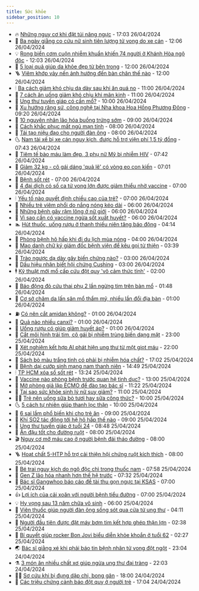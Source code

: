 ```yaml
---
title: Sức khỏe
sidebar_position: 10
---
```


<!-- vnexpress-suc-khoe:START -->
- 🔥 [Những nguy cơ khi đặt túi nâng ngực](https://vnexpress.net/nhung-nguy-co-khi-dat-tui-nang-nguc-4733920.html) - 17:03 26/04/2024
- 🥰 [Ba ngày giằng co cứu nữ sinh tiên lượng tử vong do xe cán](https://vnexpress.net/ba-ngay-giang-co-cuu-nu-sinh-tien-luong-tu-vong-do-xe-can-4739314.html) - 12:06 26/04/2024
- 💡 [Rong biển cơm cuộn nhiễm khuẩn khiến 74 người ở Khánh Hòa ngộ độc](https://vnexpress.net/rong-bien-com-cuon-nhiem-khuan-khien-74-nguoi-o-khanh-hoa-ngo-doc-4739482.html) - 12:03 26/04/2024
- 🤗 [5 loại quả giúp da khỏe đẹp từ bên trong](https://vnexpress.net/5-loai-qua-giup-da-khoe-dep-tu-ben-trong-4739350.html) - 12:00 26/04/2024
- 🪜 [Viêm khớp vảy nến ảnh hưởng đến bàn chân thế nào](https://vnexpress.net/viem-khop-vay-nen-anh-huong-den-ban-chan-the-nao-4738926.html) - 12:00 26/04/2024
- 🕯 [Ba cách giảm khó chịu dạ dày sau khi ăn quá no](https://vnexpress.net/ba-cach-giam-kho-chiu-da-day-sau-khi-an-qua-no-4739320.html) - 11:00 26/04/2024
- 🤭 [7 cách ăn uống giảm khó chịu khi mãn kinh](https://vnexpress.net/7-cach-an-uong-giam-kho-chiu-khi-man-kinh-4739088.html) - 11:00 26/04/2024
- 👀 [Ung thư tuyến giáp có cần mổ?](https://vnexpress.net/ung-thu-tuyen-giap-co-can-mo-4739300.html) - 10:00 26/04/2024
- 🌋 [Xu hướng răng sứ, công nghệ tại Nha khoa Hoa Hồng Phương Đông](https://vnexpress.net/xu-huong-rang-su-cong-nghe-tai-nha-khoa-hoa-hong-phuong-dong-4739395.html) - 09:20 26/04/2024
- 🫶 [10 nguyên nhân lão hóa buồng trứng sớm](https://vnexpress.net/10-nguyen-nhan-lao-hoa-buong-trung-som-4739215.html) - 09:00 26/04/2024
- 🦆 [Cách khắc phục mất ngủ mạn tính](https://vnexpress.net/cach-khac-phuc-mat-ngu-man-tinh-4739217.html) - 08:00 26/04/2024
- 🚀 [Tái tạo niệu đạo cho người đàn ông](https://vnexpress.net/tai-tao-nieu-dao-cho-nguoi-dan-ong-4739201.html) - 08:00 26/04/2024
- 🌜 [Nam tài xế bị xe cán nguy kịch, được hỗ trợ viện phí 1,5 tỷ đồng](https://vnexpress.net/nam-tai-xe-bi-xe-can-nguy-kich-duoc-ho-tro-vien-phi-1-5-ty-dong-4739280.html) - 07:43 26/04/2024
- 🧰 [Tiêm tế bào máu làm đẹp, 3 phụ nữ Mỹ bị nhiễm HIV](https://vnexpress.net/tiem-te-bao-mau-lam-dep-3-phu-nu-my-bi-nhiem-hiv-4739338.html) - 07:42 26/04/2024
- 💫 [Giảm 32 kg - cô gái dáng &#39;quả lê&#39; có vòng eo con kiến](https://vnexpress.net/giam-32-kg-co-gai-dang-qua-le-co-vong-eo-con-kien-4738250.html) - 07:01 26/04/2024
- 🌝 [Bệnh sốt rét](https://vnexpress.net/suc-khoe-cam-nang-cac-benh-sot-ret-4738981.html) - 07:00 26/04/2024
- 🗽 [4 đại dịch có số ca tử vong lớn được giảm thiểu nhờ vaccine](https://vnexpress.net/4-dai-dich-co-so-ca-tu-vong-lon-duoc-giam-thieu-nho-vaccine-4739214.html) - 07:00 26/04/2024
- 🕯 [Yếu tố nào quyết định chiều cao của trẻ?](https://vnexpress.net/yeu-to-nao-quyet-dinh-chieu-cao-cua-tre-4739198.html) - 07:00 26/04/2024
- 🦅 [Nhiều trẻ viêm phổi do nắng nóng kéo dài](https://vnexpress.net/nhieu-tre-viem-phoi-do-nang-nong-keo-dai-4739077.html) - 06:00 26/04/2024
- 🦆 [Những bệnh gây rậm lông ở nữ giới](https://vnexpress.net/nhung-benh-gay-ram-long-o-nu-gioi-4739074.html) - 06:00 26/04/2024
- 🎊 [Vì sao cần có vaccine ngừa sốt xuất huyết?](https://vnexpress.net/vi-sao-can-co-vaccine-ngua-sot-xuat-huyet-4730509.html) - 06:00 26/04/2024
- 🏊 [Hút thuốc, uống rượu ở thanh thiếu niên tăng báo động](https://vnexpress.net/hut-thuoc-uong-ruou-o-thanh-thieu-nien-tang-bao-dong-4739186.html) - 04:14 26/04/2024
- 📝 [Phòng bệnh hô hấp khi đi du lịch mùa nóng](https://vnexpress.net/phong-benh-ho-hap-khi-di-du-lich-mua-nong-4739091.html) - 04:00 26/04/2024
- 💯 [Mạo danh chữ ký giám đốc bệnh viện để kêu gọi từ thiện](https://vnexpress.net/mao-danh-chu-ky-giam-doc-benh-vien-de-keu-goi-tu-thien-4739060.html) - 03:39 26/04/2024
- 🌊 [Trào ngược dạ dày gây biến chứng nào?](https://vnexpress.net/trao-nguoc-da-day-gay-bien-chung-nao-4739067.html) - 03:00 26/04/2024
- 🚀 [Dấu hiệu nhận biết hội chứng Cushing](https://vnexpress.net/dau-hieu-nhan-biet-hoi-chung-cushing-4738977.html) - 03:00 26/04/2024
- 🕴 [Kỹ thuật mới mổ cấp cứu đột quỵ &#39;vô cảm thức tỉnh&#39;](https://vnexpress.net/ky-thuat-moi-mo-cap-cuu-dot-quy-vo-cam-thuc-tinh-4738974.html) - 02:00 26/04/2024
- 🗽 [Báo động đỏ cứu thai phụ 2 lần ngừng tim trên bàn mổ](https://vnexpress.net/bao-dong-do-cuu-thai-phu-2-lan-ngung-tim-tren-ban-mo-4739045.html) - 01:48 26/04/2024
- 🎡 [Cơ sở chăm da lấn sân mổ thẩm mỹ, nhiều lần đổi địa bàn](https://vnexpress.net/co-so-cham-da-lan-san-mo-tham-my-nhieu-lan-doi-dia-ban-4738772.html) - 01:00 26/04/2024
- ⛽️ [Có nên cắt amidan không?](https://vnexpress.net/co-nen-cat-amidan-khong-4738975.html) - 01:00 26/04/2024
- 🦆 [Quả nào nhiều canxi?](https://vnexpress.net/qua-nao-nhieu-canxi-4738852.html) - 01:00 26/04/2024
- 🤩 [Uống rượu có giúp giảm huyết áp?](https://vnexpress.net/uong-ruou-co-giup-giam-huyet-ap-4738828.html) - 01:00 26/04/2024
- 🦒 [Cắt môi hình trái tim, cô gái bị nhiễm trùng biến dạng mặt](https://vnexpress.net/cat-moi-hinh-trai-tim-co-gai-bi-nhiem-trung-bien-dang-mat-4738629.html) - 23:00 25/04/2024
- 💫 [Xét nghiệm kết hợp AI phát hiện ung thư từ một giọt máu](https://vnexpress.net/xet-nghiem-ket-hop-ai-phat-hien-ung-thu-tu-mot-giot-mau-4738941.html) - 22:00 25/04/2024
- 🐘 [Sách bò màu trắng tinh có phải bị nhiễm hóa chất?](https://vnexpress.net/sach-bo-mau-trang-tinh-co-phai-bi-nhiem-hoa-chat-4738723.html) - 17:02 25/04/2024
- 🚀 [Bệnh dại cướp sinh mạng nam thanh niên](https://vnexpress.net/benh-dai-cuop-sinh-mang-nam-thanh-nien-4738976.html) - 14:49 25/04/2024
- 🕯 [TP HCM xóa sổ sốt rét](https://vnexpress.net/tp-hcm-xoa-so-sot-ret-4738681.html) - 13:24 25/04/2024
- 🦏 [Vaccine nào phòng bệnh trước quan hệ tình dục?](https://vnexpress.net/vaccine-nao-phong-benh-truoc-quan-he-tinh-duc-4738854.html) - 13:00 25/04/2024
- 🦄 [Mở phòng giả lập ECMO để đào tạo bác sĩ](https://vnexpress.net/mo-phong-gia-lap-ecmo-de-dao-tao-bac-si-4738663.html) - 11:22 25/04/2024
- 🦒 [Tại sao sức khỏe sinh lý nữ suy giảm?](https://vnexpress.net/tai-sao-suc-khoe-sinh-ly-nu-suy-giam-4738664.html) - 11:00 25/04/2024
- 👨‍🏫 [Trẻ nên uống sữa bò tươi hay sữa công thức?](https://vnexpress.net/tre-nen-uong-sua-bo-tuoi-hay-sua-cong-thuc-4738786.html) - 10:00 25/04/2024
- 🌜 [5 cách tự nhiên giúp thanh lọc thận](https://vnexpress.net/5-cach-tu-nhien-giup-thanh-loc-than-4738503.html) - 10:00 25/04/2024
- 🚀 [6 sai lầm phổ biến khi cho trẻ ăn](https://vnexpress.net/6-sai-lam-pho-bien-khi-cho-tre-an-4738580.html) - 09:00 25/04/2024
- 💃 [Khí SO2 tác động tới hệ hô hấp thế nào](https://vnexpress.net/khi-so2-tac-dong-toi-he-ho-hap-the-nao-4738572.html) - 09:00 25/04/2024
- 💯 [Ung thư tuyến giáp ở tuổi 24](https://vnexpress.net/ung-thu-tuyen-giap-o-tuoi-24-4738799.html) - 08:48 25/04/2024
- 🤔 [Ăn đậu tốt cho đường ruột](https://vnexpress.net/an-dau-tot-cho-duong-ruot-4738708.html) - 08:00 25/04/2024
- 🎬 [Nguy cơ mỡ máu cao ở người bệnh đái tháo đường](https://vnexpress.net/nguy-co-mo-mau-cao-o-nguoi-benh-dai-thao-duong-4738559.html) - 08:00 25/04/2024
- 🪜 [Hoạt chất 5-HTP hỗ trợ cải thiện hội chứng ruột kích thích](https://vnexpress.net/hoat-chat-5-htp-ho-tro-cai-thien-hoi-chung-ruot-kich-thich-4738279.html) - 08:00 25/04/2024
- 🦣 [Bé trai nguy kịch do ngộ độc chì trong thuốc nam](https://vnexpress.net/be-trai-nguy-kich-do-ngo-doc-chi-trong-thuoc-nam-4738761.html) - 07:58 25/04/2024
- 🧐 [Gen Z lão hóa nhanh hơn thế hệ trước](https://vnexpress.net/gen-z-lao-hoa-nhanh-hon-the-he-truoc-4738693.html) - 07:32 25/04/2024
- 🤡 [Bác sĩ Gangwhoo báo cáo đề tài thu gọn ngực tại KSAS](https://vnexpress.net/bac-si-gangwhoo-bao-cao-de-tai-thu-gon-nguc-tai-ksas-4738716.html) - 07:00 25/04/2024
- 👍 [Lợi ích của cải xoăn với người bệnh tiểu đường](https://vnexpress.net/loi-ich-cua-cai-xoan-voi-nguoi-benh-tieu-duong-4738409.html) - 07:00 25/04/2024
- 💡 [Hy vọng sau 13 năm chữa vô sinh](https://vnexpress.net/hy-vong-sau-13-nam-chua-vo-sinh-4738561.html) - 06:00 25/04/2024
- 💯 [Viên thuốc giúp người đàn ông sống sót qua cửa tử ung thư](https://vnexpress.net/vien-thuoc-giup-nguoi-dan-ong-song-sot-qua-cua-tu-ung-thu-4738643.html) - 04:11 25/04/2024
- 🧠 [Người đầu tiên được đặt máy bơm tim kết hợp ghép thận lợn](https://vnexpress.net/nguoi-dau-tien-duoc-dat-may-bom-tim-ket-hop-ghep-than-lon-4738576.html) - 02:38 25/04/2024
- 🎡 [Bí quyết giúp rocker Bon Jovi biểu diễn khỏe khoắn ở tuổi 62](https://vnexpress.net/bi-quyet-giup-rocker-bon-jovi-bieu-dien-khoe-khoan-o-tuoi-62-4738439.html) - 02:27 25/04/2024
- 🌏 [Bác sĩ giằng xé khi phải báo tin bệnh nhân tử vong đột ngột](https://vnexpress.net/bac-si-giang-xe-khi-phai-bao-tin-benh-nhan-tu-vong-dot-ngot-4735247.html) - 23:04 24/04/2024
- ⚗️ [3 món ăn nhiều chất xơ giúp ngừa ung thư đại tràng](https://vnexpress.net/3-mon-an-nhieu-chat-xo-giup-ngua-ung-thu-dai-trang-4737970.html) - 22:03 24/04/2024
- 👨‍🏫 [Sơ cứu khi bị đụng dập chi, bong gân](https://vnexpress.net/so-cuu-khi-bi-dung-dap-chi-bong-gan-4737980.html) - 18:00 24/04/2024
- 🤖 [Các triệu chứng cảnh báo đột quỵ ở người trẻ](https://vnexpress.net/cac-trieu-chung-canh-bao-dot-quy-o-nguoi-tre-4738360.html) - 17:04 24/04/2024<!-- vnexpress-suc-khoe:END -->

